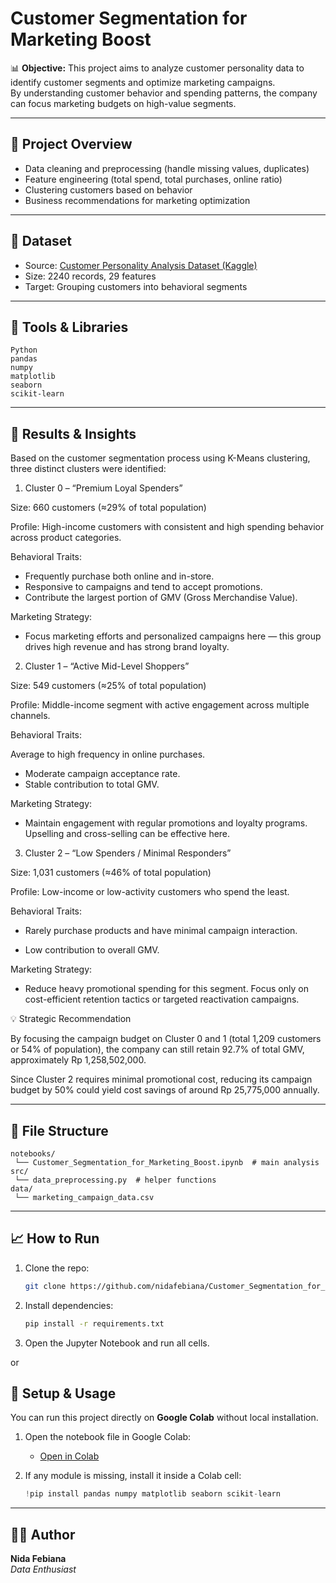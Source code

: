 # Customer Segmentation for Marketing Boost

📊 **Objective:**
This project aims to analyze customer personality data to identify customer segments and optimize marketing campaigns.  
By understanding customer behavior and spending patterns, the company can focus marketing budgets on high-value segments.

---

## 🧠 Project Overview
- Data cleaning and preprocessing (handle missing values, duplicates)
- Feature engineering (total spend, total purchases, online ratio)
- Clustering customers based on behavior
- Business recommendations for marketing optimization

---

## 🧩 Dataset
- Source: [Customer Personality Analysis Dataset (Kaggle)](https://www.kaggle.com/datasets/imakash3011/customer-personality-analysis)
- Size: 2240 records, 29 features
- Target: Grouping customers into behavioral segments

---

## 🧰 Tools & Libraries
```
Python   
pandas  
numpy  
matplotlib  
seaborn  
scikit-learn  
```

---

## 🚀 Results & Insights

Based on the customer segmentation process using K-Means clustering, three distinct clusters were identified:

1. Cluster 0 – “Premium Loyal Spenders”

Size: 660 customers (≈29% of total population)

Profile: High-income customers with consistent and high spending behavior across product categories.

Behavioral Traits:

- Frequently purchase both online and in-store.
- Responsive to campaigns and tend to accept promotions.
- Contribute the largest portion of GMV (Gross Merchandise Value).

Marketing Strategy:
- Focus marketing efforts and personalized campaigns here — this group drives high revenue and has strong brand loyalty.

2. Cluster 1 – “Active Mid-Level Shoppers”

Size: 549 customers (≈25% of total population)

Profile: Middle-income segment with active engagement across multiple channels.

Behavioral Traits:

Average to high frequency in online purchases.

- Moderate campaign acceptance rate.
- Stable contribution to total GMV.

Marketing Strategy:
- Maintain engagement with regular promotions and loyalty programs. Upselling and cross-selling can be effective here.

3. Cluster 2 – “Low Spenders / Minimal Responders”

Size: 1,031 customers (≈46% of total population)

Profile: Low-income or low-activity customers who spend the least.

Behavioral Traits:

- Rarely purchase products and have minimal campaign interaction.

- Low contribution to overall GMV.

Marketing Strategy:
- Reduce heavy promotional spending for this segment. Focus only on cost-efficient retention tactics or targeted reactivation campaigns.

💡 Strategic Recommendation

By focusing the campaign budget on Cluster 0 and 1 (total 1,209 customers or 54% of population),
the company can still retain 92.7% of total GMV, approximately Rp 1,258,502,000.

Since Cluster 2 requires minimal promotional cost, reducing its campaign budget by 50% could yield
cost savings of around Rp 25,775,000 annually.

---

## 🧾 File Structure
```
notebooks/
 └── Customer_Segmentation_for_Marketing_Boost.ipynb  # main analysis
src/
 └── data_preprocessing.py  # helper functions
data/
 └── marketing_campaign_data.csv
```

---

## 📈 How to Run
1. Clone the repo:
   ```bash
   git clone https://github.com/nidafebiana/Customer_Segmentation_for_Marketing_Boost.git
   ```
2. Install dependencies:
   ```bash
   pip install -r requirements.txt
   ```
3. Open the Jupyter Notebook and run all cells.

or

## 🚀 Setup & Usage

You can run this project directly on **Google Colab** without local installation.

1. Open the notebook file in Google Colab:
   - [Open in Colab](https://colab.research.google.com/github/nidafebiana/Customer_Segmentation_for_Marketing_Boost/blob/main/Customer_Segmentation_for_Marketing_Boost.ipynb)

2. If any module is missing, install it inside a Colab cell:
   ```python
   !pip install pandas numpy matplotlib seaborn scikit-learn


---

## 🧑‍💼 Author
**Nida Febiana**  
_Data Enthusiast_
